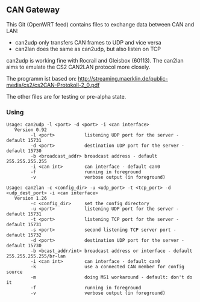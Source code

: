 ## CAN Gateway

This Git (OpenWRT feed) contains files to exchange data between CAN and LAN:

- can2udp only transfers CAN frames to UDP and vice versa
- can2lan does the same as can2udp, but also listen on TCP

can2udp is working fine with Rocrail and Gleisbox (60113). The can2lan aims
to emulate the CS2 CAN2LAN protocol more closely.

The programm ist based on:
http://streaming.maerklin.de/public-media/cs2/cs2CAN-Protokoll-2_0.pdf

The other files are for testing or pre-alpha state.

### Using
```
Usage: can2udp -l <port> -d <port> -i <can interface>
   Version 0.92
         -l <port>           listening UDP port for the server - default 15731
         -d <port>           destination UDP port for the server - default 15730
         -b <broadcast_addr> broadcast address - default 255.255.255.255
         -i <can int>        can interface - default can0
         -f                  running in foreground
         -v                  verbose output (in foreground)
```
```
Usage: can2lan -c <config_dir> -u <udp_port> -t <tcp_port> -d <udp_dest_port> -i <can interface>
   Version 1.26
         -c <config_dir>     set the config directory
         -u <port>           listening UDP port for the server - default 15731
         -t <port>           listening TCP port for the server - default 15731
         -s <port>           second listening TCP server port - default 15732
         -d <port>           destination UDP port for the server - default 15730
         -b <bcast_addr/int> broadcast address or interface - default 255.255.255.255/br-lan
         -i <can int>        can interface - default can0
         -k                  use a connected CAN member for config source
         -m                  doing MS1 workaround - default: don't do it
         -f                  running in foreground
         -v                  verbose output (in foreground)
```
